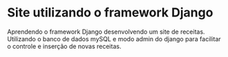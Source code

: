 # Site utilizando o framework Django

Aprendendo o framework Django desenvolvendo um site de receitas. Utilizando o banco 
de dados mySQL e modo admin do django para facilitar o controle e inserção de novas
receitas.
